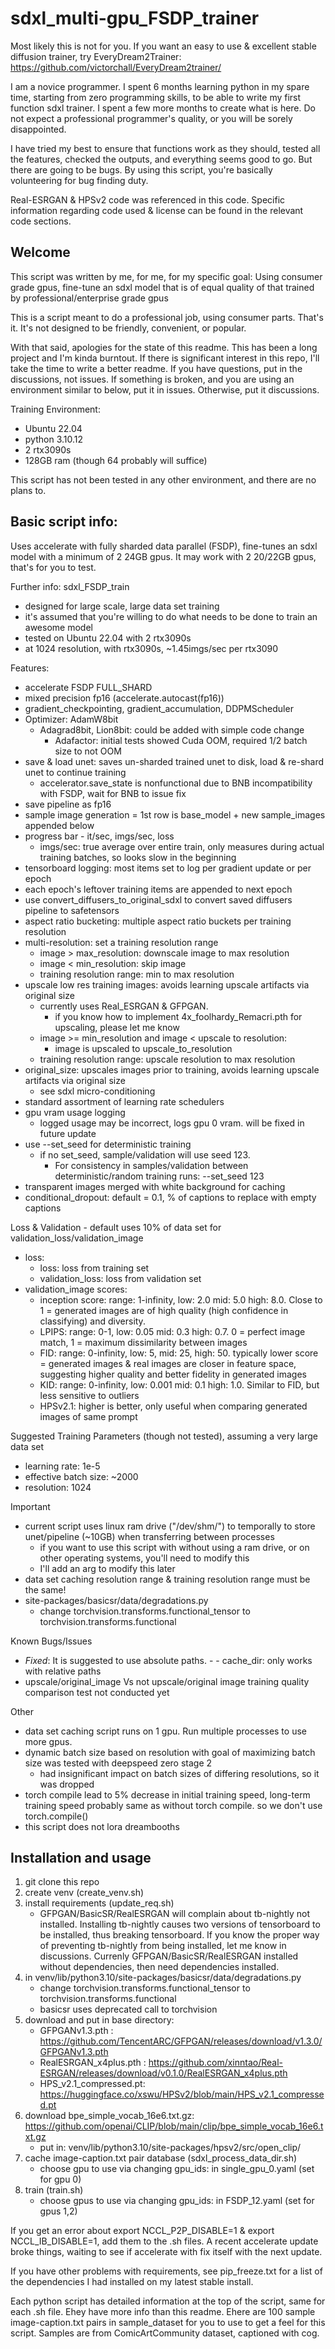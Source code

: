 # sdxl_multi-gpu_FSDP_trainer
Most likely this is not for you.
If you want an easy to use & excellent stable diffusion trainer, try EveryDream2Trainer:
https://github.com/victorchall/EveryDream2trainer/

I am a novice programmer.
I spent 6 months learning python in my spare time, starting from zero programming skills, to be able to write my first function sdxl trainer.
I spent a few more months to create what is here.
Do not expect a professional programmer's quality, or you will be sorely disappointed.

I have tried my best to ensure that functions work as they should, tested all the features, checked the outputs, and everything seems good to go.  But there are going to be bugs.  By using this script, you're basically volunteering for bug finding duty.

Real-ESRGAN & HPSv2 code was referenced in this code.  Specific information regarding code used & license can be found in the relevant code sections.


## Welcome
This script was written by me, for me, for my specific goal: Using consumer grade gpus, fine-tune an sdxl model that is of equal quality of that trained by professional/enterprise grade gpus

This is a script meant to do a professional job, using consumer parts.  That's it.  It's not designed to be friendly, convenient, or popular.

With that said, apologies for the state of this readme. This has been a long project and I'm kinda burntout.  If there is significant interest in this repo, I'll take the time to write a better readme.  If you have questions, put in the discussions, not issues.  If something is broken, and you are using an environment similar to below, put it in issues.  Otherwise, put it discussions.


Training Environment:

- Ubuntu 22.04
- python 3.10.12
- 2 rtx3090s
- 128GB ram (though 64 probably will suffice)


This script has not been tested in any other environment, and there are no plans to.

## Basic script info:
Uses accelerate with fully sharded data parallel (FSDP), fine-tunes an sdxl model with a minimum of 2 24GB gpus. It may work with 2 20/22GB gpus, that's for you to test.


Further info: sdxl_FSDP_train
- designed for large scale, large data set training
- it's assumed that you're willing to do what needs to be done to train an awesome model
- tested on Ubuntu 22.04 with 2 rtx3090s
- at 1024 resolution, with rtx3090s, ~1.45imgs/sec per rtx3090

Features:
- accelerate FSDP FULL_SHARD
- mixed precision fp16 (accelerate.autocast(fp16))
- gradient_checkpointing, gradient_accumulation, DDPMScheduler
- Optimizer: AdamW8bit
	- Adagrad8bit, Lion8bit: could be added with simple code change
        - Adafactor: initial tests showed Cuda OOM, required 1/2 batch size to not OOM
- save & load unet: saves un-sharded trained unet to disk, load & re-shard unet to continue training
	- accelerator.save_state is nonfunctional due to BNB incompatibility with FSDP, wait for BNB to issue fix
- save pipeline as fp16
- sample image generation = 1st row is base_model + new sample_images appended below
- progress bar - it/sec, imgs/sec, loss
	- imgs/sec: true average over entire train, only measures during actual training batches, so looks slow in the beginning
- tensorboard logging: most items set to log per gradient update or per epoch
- each epoch's leftover training items are appended to next epoch
- use convert_diffusers_to_original_sdxl to convert saved diffusers pipeline to safetensors
- aspect ratio bucketing: multiple aspect ratio buckets per training resolution
- multi-resolution: set a training resolution range
	- image > max_resolution: downscale image to max resolution
	- image < min_resolution: skip image
	- training resolution range: min to max resolution
- upscale low res training images: avoids learning upscale artifacts via original size
	- currently uses Real_ESRGAN & GFPGAN.
		- if you know how to implement 4x_foolhardy_Remacri.pth for upscaling, please let me know
	- image >= min_resolution and image < upscale to resolution:
		- image is upscaled to upscale_to_resolution
	- training resolution range: upscale resolution to max resolution
- original_size: upscales images prior to training, avoids learning upscale artifacts via original size
	- see sdxl micro-conditioning
- standard assortment of learning rate schedulers
- gpu vram usage logging
	- logged usage may be incorrect, logs gpu 0 vram.  will be fixed in future update
- use --set_seed for deterministic training
	- if no set_seed, sample/validation will use seed 123.
        - For consistency in samples/validation between deterministic/random training runs: --set_seed 123
- transparent images merged with white background for caching
- conditional_dropout: default = 0.1, % of captions to replace with empty captions

Loss & Validation
	- default uses 10% of data set for validation_loss/validation_image

- loss:
	- loss: loss from training set
	- validation_loss: loss from validation set
- validation_image scores:
	- inception score: range: 1-infinity, low: 2.0 mid: 5.0 high: 8.0. Close to 1 = generated images are of high quality (high confidence in classifying) and diversity. 
	- LPIPS: range: 0-1, low: 0.05 mid: 0.3 high: 0.7.  0 = perfect image match, 1 = maximum dissimilarity between images
	- FID: range: 0-infinity, low: 5, mid: 25, high: 50. typically lower score = generated images & real images are closer in feature space, suggesting higher quality and better fidelity in generated images
	- KID: range: 0-infinity, low: 0.001 mid: 0.1 high: 1.0. Similar to FID, but less sensitive to outliers
	- HPSv2.1: higher is better, only useful when comparing generated images of same prompt


Suggested Training Parameters (though not tested), assuming a very large data set
- learning rate: 1e-5
- effective batch size: ~2000
- resolution: 1024


Important
- current script uses linux ram drive ("/dev/shm/") to temporally to store unet/pipeline (~10GB) when transferring between processes
	- if you want to use this script with without using a ram drive, or on other operating systems, you'll need to modify this
	- I'll add an arg to modify this later
- data set caching resolution range & training resolution range must be the same!
- site-packages/basicsr/data/degradations.py
	- change torchvision.transforms.functional_tensor to torchvision.transforms.functional

Known Bugs/Issues
- *Fixed*: It is suggested to use absolute paths.  - - cache_dir: only works with relative paths
- upscale/original_image Vs not upscale/original image training quality comparison test not conducted yet


Other
- data set caching script runs on 1 gpu.  Run multiple processes to use more gpus.
- dynamic batch size based on resolution with goal of maximizing batch size was tested with deepspeed zero stage 2
	- had insignificant impact on batch sizes of differing resolutions, so it was dropped
- torch compile lead to 5% decrease in initial training speed, long-term training speed probably same as without torch compile. so we don't use torch.compile()
- this script does not lora dreambooths


## Installation and usage
  1) git clone this repo
  2) create venv (create_venv.sh)
  3) install requirements (update_req.sh)
     - GFPGAN/BasicSR/RealESRGAN will complain about tb-nightly not installed.  Installing tb-nightly causes two versions of tensorboard to be installed, thus breaking tensorboard.  If you know the proper way of preventing tb-nightly from being installed, let me know in discussions.  Currenly GFPGAN/BasicSR/RealESRGAN installed without dependencies, then need dependencies installed.
  4) in venv/lib/python3.10/site-packages/basicsr/data/degradations.py
     - change torchvision.transforms.functional_tensor to torchvision.transforms.functional
     - basicsr uses deprecated call to torchvision
  5) download and put in base directory:
     - GFPGANv1.3.pth : https://github.com/TencentARC/GFPGAN/releases/download/v1.3.0/GFPGANv1.3.pth
     - RealESRGAN_x4plus.pth : https://github.com/xinntao/Real-ESRGAN/releases/download/v0.1.0/RealESRGAN_x4plus.pth
     - HPS_v2.1_compressed.pt: https://huggingface.co/xswu/HPSv2/blob/main/HPS_v2.1_compressed.pt
  6) download bpe_simple_vocab_16e6.txt.gz: https://github.com/openai/CLIP/blob/main/clip/bpe_simple_vocab_16e6.txt.gz
     - put in: venv/lib/python3.10/site-packages/hpsv2/src/open_clip/
  7) cache image-caption.txt pair database (sdxl_process_data_dir.sh)
     - choose gpu to use via changing gpu_ids: in single_gpu_0.yaml (set for gpu 0)
  8) train (train.sh)
      - choose gpus to use via changing gpu_ids: in FSDP_12.yaml (set for gpus 1,2)


If you get an error about export NCCL_P2P_DISABLE=1 & export NCCL_IB_DISABLE=1, add them to the .sh files.  A recent accelerate update broke things, waiting to see if accelerate with fix itself with the next update.


If you have other problems with requirements, see pip_freeze.txt for a list of the dependencies I had installed on my latest stable install.


Each python script has detailed information at the top of the script, same for each .sh file.
Ehey have more info than this readme.
Ehere are 100 sample image-caption.txt pairs in sample_dataset for you to use to get a feel for this script. Samples are from ComicArtCommunity dataset, captioned with cog.
